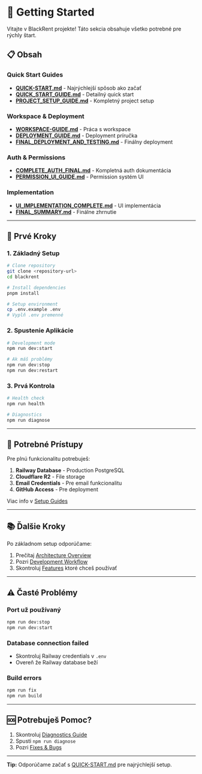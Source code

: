 # 🚀 Getting Started

Vitajte v BlackRent projekte! Táto sekcia obsahuje všetko potrebné pre rýchly štart.

## 📋 Obsah

### Quick Start Guides
- **[QUICK-START.md](./QUICK-START.md)** - Najrýchlejší spôsob ako začať
- **[QUICK_START_GUIDE.md](./QUICK_START_GUIDE.md)** - Detailný quick start
- **[PROJECT_SETUP_GUIDE.md](./PROJECT_SETUP_GUIDE.md)** - Kompletný project setup

### Workspace & Deployment
- **[WORKSPACE-GUIDE.md](./WORKSPACE-GUIDE.md)** - Práca s workspace
- **[DEPLOYMENT_GUIDE.md](./DEPLOYMENT_GUIDE.md)** - Deployment príručka
- **[FINAL_DEPLOYMENT_AND_TESTING.md](./FINAL_DEPLOYMENT_AND_TESTING.md)** - Finálny deployment

### Auth & Permissions
- **[COMPLETE_AUTH_FINAL.md](./COMPLETE_AUTH_FINAL.md)** - Kompletná auth dokumentácia
- **[PERMISSION_UI_GUIDE.md](./PERMISSION_UI_GUIDE.md)** - Permission systém UI

### Implementation
- **[UI_IMPLEMENTATION_COMPLETE.md](./UI_IMPLEMENTATION_COMPLETE.md)** - UI implementácia
- **[FINAL_SUMMARY.md](./FINAL_SUMMARY.md)** - Finálne zhrnutie

---

## 🎯 Prvé Kroky

### 1. Základný Setup
```bash
# Clone repository
git clone <repository-url>
cd blackrent

# Install dependencies
pnpm install

# Setup environment
cp .env.example .env
# Vyplň .env premenné
```

### 2. Spustenie Aplikácie
```bash
# Development mode
npm run dev:start

# Ak máš problémy
npm run dev:stop
npm run dev:restart
```

### 3. Prvá Kontrola
```bash
# Health check
npm run health

# Diagnostics
npm run diagnose
```

---

## 🔑 Potrebné Prístupy

Pre plnú funkcionalitu potrebuješ:

1. **Railway Database** - Production PostgreSQL
2. **Cloudflare R2** - File storage
3. **Email Credentials** - Pre email funkcionalitu
4. **GitHub Access** - Pre deployment

Viac info v [Setup Guides](../setup/)

---

## 📚 Ďalšie Kroky

Po základnom setup odporúčame:

1. Prečítaj [Architecture Overview](../architecture/overview.md)
2. Pozri [Development Workflow](../setup/DEVELOPMENT-WORKFLOW.md)
3. Skontroluj [Features](../features/) ktoré chceš používať

---

## ⚠️ Časté Problémy

### Port už používaný
```bash
npm run dev:stop
npm run dev:start
```

### Database connection failed
- Skontroluj Railway credentials v `.env`
- Overeň že Railway database beží

### Build errors
```bash
npm run fix
npm run build
```

---

## 🆘 Potrebuješ Pomoc?

1. Skontroluj [Diagnostics Guide](../diagnostics/DIAGNOSTICS-GUIDE.md)
2. Spusti `npm run diagnose`
3. Pozri [Fixes & Bugs](../08-fixes-and-bugs/)

---

**Tip:** Odporúčame začať s [QUICK-START.md](./QUICK-START.md) pre najrýchlejší setup.

